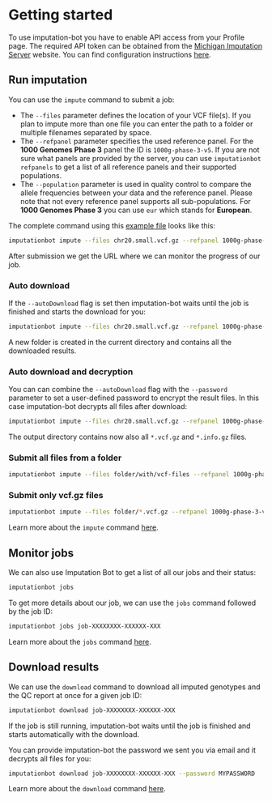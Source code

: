 # Getting started

To use imputation-bot you have to enable API access from your Profile page. The required API token can be obtained from the [Michigan Imputation Server](https://imputationserver.sph.umich.edu) website. You can find configuration instructions [here](/instances).


## Run imputation

You can use the `impute` command to submit a job:

- The `--files` parameter defines the location of your VCF file(s). If you plan to impute more than one file you can enter the path to a folder or multiple filenames separated by space.
- The `--refpanel` parameter specifies the used reference panel. For the **1000 Genomes Phase 3** panel the ID is `1000g-phase-3-v5`. If you are not sure what panels are provided by the server, you can use `imputationbot refpanels` to get a list of all reference panels and their supported populations.
- The `--population` parameter is used in quality control to compare the allele frequencies between your data and the reference panel. Please note that not every reference panel supports all sub-populations. For **1000 Genomes Phase 3** you can use `eur` which stands for **European**.

The complete command using this [example file](https://github.com/lukfor/imputationserver-ashg20/raw/main/files/chr20.R50.merged.1.330k.recode.small.vcf.gz) looks like this:


```sh
imputationbot impute --files chr20.small.vcf.gz --refpanel 1000g-phase-3-v5 --population eur
```

After submission we get the URL where we can monitor the progress of our job.

### Auto download

If the `--autoDownload` flag is set then imputation-bot waits until the job is finished and starts the download for you:

```sh
imputationbot impute --files chr20.small.vcf.gz --refpanel 1000g-phase-3-v5 --population eur --autoDownload
```
A new folder is created in the current directory and contains all the downloaded results.

### Auto download and decryption

You can can combine the `--autoDownload` flag with the `--password` parameter to set a user-defined password to encrypt the result files. In this case imputation-bot decrypts all files after download:

```sh
imputationbot impute --files chr20.small.vcf.gz --refpanel 1000g-phase-3-v5 --population eur --autoDownload --password my_strong_password
```
The output directory contains now also all `*.vcf.gz` and `*.info.gz` files.

### Submit all files from a folder

```sh
imputationbot impute --files folder/with/vcf-files --refpanel 1000g-phase-3-v5 --population eur
```

### Submit only vcf.gz files

```sh
imputationbot impute --files folder/*.vcf.gz --refpanel 1000g-phase-3-v5 --population eur
```

Learn more about the `impute` command [here](/submit-jobs).

## Monitor jobs

We can also use Imputation Bot to get a list of all our jobs and their status:

```sh
imputationbot jobs
```

To get more details about our job, we can use the `jobs` command followed by the job ID:

```sh
imputationbot jobs job-XXXXXXXX-XXXXXX-XXX
```

Learn more about the `jobs` command [here](/list-jobs).

## Download results

We can use the `download` command to download all imputed genotypes and the QC report at once for a given job ID:

```sh
imputationbot download job-XXXXXXXX-XXXXXX-XXX
```

If the job is still running, imputation-bot waits until the job is finished and starts automatically with the download.

You can provide imputation-bot the password we sent you via email and it decrypts all files for you:

```sh
imputationbot download job-XXXXXXXX-XXXXXX-XXX --password MYPASSWORD
```

Learn more about the `download` command [here](/download-results).
